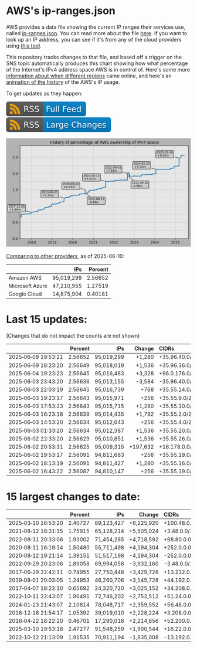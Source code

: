# AWS's ip-ranges.json

AWS provides a data file showing the current IP ranges their
services use, called [ip-ranges.json](https://ip-ranges.amazonaws.com/ip-ranges.json).
You can read more about the file [here](https://docs.aws.amazon.com/general/latest/gr/aws-ip-ranges.html).
If you want to look up an IP address, you can see if it's from any of the cloud providers using [this tool](https://cloud-ips.s3-us-west-2.amazonaws.com/index.html).

This repository tracks changes to that file, and based off a trigger on the SNS 
topic automatically produces this chart showing how what percentage of the 
Internet's IPv4 address space AWS is in control of.  Here's some 
more [information about when different regions](announces.md) came 
online, and here's an [animation of the history](https://youtu.be/v__lzuvKxU0) 
of the AWS's IP usage.

To get updates as they happen:

[![RSS Icon (Full Feed)](images/rss_badge.svg)](https://raw.githubusercontent.com/seligman/aws-ip-ranges/master/rss.xml)
[![RSS Icon (Large Changes)](images/rss_badge_partial.svg)](https://raw.githubusercontent.com/seligman/aws-ip-ranges/master/rss_big_changes.xml)

![History of AWS](history_count.svg)

[Comparing to other providers](https://github.com/seligman/cloud_sizes), as of 2025-06-10:

| | IPs | Percent |
| --- | ---: | ---: |
| Amazon AWS | 95,019,299 | 2.56652 |
| Microsoft Azure | 47,210,955 | 1.27519 |
| Google Cloud | 14,875,904 | 0.40181 |


# Last 15 updates:

(Changes that do not impact the counts are not shown)

| | Percent | IPs | Change | CIDRs |
| :--- | ---: | ---: | ---: | :--- |
| 2025&#8209;06&#8209;09&nbsp;19:53:21 | 2.56652 | 95,019,299 | +1,280 | +35.96.40.0/22,&nbsp;+35.96.44.0/24 |
| 2025&#8209;06&#8209;09&nbsp;18:23:20 | 2.56649 | 95,018,019 | +1,536 | +35.96.36.0/22,&nbsp;+35.96.34.0/23 |
| 2025&#8209;06&#8209;04&nbsp;19:23:23 | 2.56645 | 95,016,483 | +3,328 | +96.0.176.0/21,&nbsp;+96.0.184.0/22,&nbsp;+35.96.5.0/24 |
| 2025&#8209;06&#8209;03&nbsp;23:43:20 | 2.56636 | 95,013,155 | -3,584 | -35.96.40.0/21,&nbsp;-35.96.36.0/22,&nbsp;-35.96.34.0/23 |
| 2025&#8209;06&#8209;03&nbsp;22:03:19 | 2.56645 | 95,016,739 | +768 | +35.55.14.0/23,&nbsp;+35.55.13.0/24 |
| 2025&#8209;06&#8209;03&nbsp;19:23:17 | 2.56643 | 95,015,971 | +256 | +35.55.9.0/24 |
| 2025&#8209;06&#8209;03&nbsp;17:53:23 | 2.56643 | 95,015,715 | +1,280 | +35.55.10.0/23,&nbsp;+35.55.7.0/24,&nbsp;+35.55.8.0/24,&nbsp;... |
| 2025&#8209;06&#8209;03&nbsp;16:23:18 | 2.56639 | 95,014,435 | +1,792 | +35.55.2.0/23,&nbsp;+110.238.2.0/23,&nbsp;+35.55.1.0/24,&nbsp;... |
| 2025&#8209;06&#8209;03&nbsp;14:53:20 | 2.56634 | 95,012,643 | +256 | +35.55.4.0/24 |
| 2025&#8209;06&#8209;03&nbsp;01:33:20 | 2.56634 | 95,012,387 | +1,536 | +35.55.20.0/23,&nbsp;+35.55.34.0/23,&nbsp;+35.55.17.0/24,&nbsp;... |
| 2025&#8209;06&#8209;02&nbsp;22:33:20 | 2.56629 | 95,010,851 | +1,536 | +35.55.26.0/23,&nbsp;+35.55.31.0/24,&nbsp;+35.55.32.0/24,&nbsp;... |
| 2025&#8209;06&#8209;02&nbsp;20:53:31 | 2.56625 | 95,009,315 | +197,632 | +16.178.0.0/15,&nbsp;+16.177.0.0/16,&nbsp;+35.55.23.0/24,&nbsp;... |
| 2025&#8209;06&#8209;02&nbsp;19:53:17 | 2.56091 | 94,811,683 | +256 | +35.55.19.0/24 |
| 2025&#8209;06&#8209;02&nbsp;18:13:19 | 2.56091 | 94,811,427 | +1,280 | +35.55.16.0/24,&nbsp;+35.55.22.0/24,&nbsp;+35.55.25.0/24,&nbsp;... |
| 2025&#8209;06&#8209;02&nbsp;16:43:22 | 2.56087 | 94,810,147 | +256 | +35.55.19.0/24 |


# 15 largest changes to date:

| | Percent | IPs | Change | CIDRs |
| :--- | ---: | ---: | ---: | :--- |
| 2025&#8209;03&#8209;10&nbsp;16:53:20 | 2.40727 | 89,123,427 | +6,225,920 | +100.48.0.0/12,&nbsp;+16.144.0.0/13,&nbsp;+16.192.0.0/13,&nbsp;... |
| 2021&#8209;08&#8209;12&nbsp;18:31:15 | 1.75915 | 65,128,214 | +5,505,024 | +3.48.0.0/12,&nbsp;+35.96.0.0/12,&nbsp;+3.152.0.0/13,&nbsp;... |
| 2022&#8209;08&#8209;31&nbsp;20:33:06 | 1.93002 | 71,454,285 | +4,718,592 | +98.80.0.0/12,&nbsp;+184.32.0.0/12,&nbsp;+13.184.0.0/13,&nbsp;... |
| 2020&#8209;08&#8209;11&nbsp;16:19:14 | 1.50480 | 55,711,498 | +4,194,304 | +252.0.0.0/10 |
| 2020&#8209;08&#8209;12&nbsp;19:21:14 | 1.39151 | 51,517,198 | -4,194,304 | -252.0.0.0/10 |
| 2022&#8209;09&#8209;29&nbsp;20:23:06 | 1.89058 | 69,994,058 | -3,932,160 | -3.48.0.0/12,&nbsp;-35.96.0.0/12,&nbsp;-3.240.0.0/13,&nbsp;... |
| 2017&#8209;06&#8209;29&nbsp;22:42:11 | 0.74955 | 27,750,448 | +3,429,728 | +13.232.0.0/13,&nbsp;+34.240.0.0/13,&nbsp;+35.168.0.0/13,&nbsp;... |
| 2019&#8209;08&#8209;01&nbsp;20:03:05 | 1.24953 | 46,260,706 | +3,145,728 | +44.192.0.0/10,&nbsp;-3.192.0.0/12 |
| 2017&#8209;04&#8209;07&nbsp;18:22:10 | 0.65692 | 24,320,720 | +3,025,152 | +34.208.0.0/12,&nbsp;+34.224.0.0/12,&nbsp;+13.58.0.0/15,&nbsp;... |
| 2022&#8209;10&#8209;11&nbsp;22:43:07 | 1.96491 | 72,746,202 | +2,752,512 | +51.24.0.0/13,&nbsp;+57.104.0.0/13,&nbsp;+51.20.0.0/14,&nbsp;... |
| 2024&#8209;01&#8209;23&nbsp;21:43:07 | 2.10814 | 78,048,717 | +2,359,552 | +56.48.0.0/13,&nbsp;+16.28.0.0/14,&nbsp;+16.64.0.0/14,&nbsp;... |
| 2018&#8209;12&#8209;18&nbsp;21:54:17 | 1.05392 | 39,019,010 | +2,228,224 | +3.208.0.0/12,&nbsp;+3.224.0.0/12,&nbsp;+13.48.0.0/15 |
| 2016&#8209;04&#8209;22&nbsp;18:22:20 | 0.46701 | 17,290,016 | +2,214,656 | +52.200.0.0/13,&nbsp;+52.208.0.0/13,&nbsp;+52.36.0.0/14,&nbsp;... |
| 2025&#8209;03&#8209;10&nbsp;19:53:18 | 2.47277 | 91,548,259 | +1,900,544 | +16.22.0.0/15,&nbsp;+16.48.0.0/15,&nbsp;+16.58.0.0/15,&nbsp;... |
| 2022&#8209;10&#8209;12&nbsp;21:13:09 | 1.91535 | 70,911,194 | -1,835,008 | -13.192.0.0/13,&nbsp;-16.28.0.0/14,&nbsp;-40.172.0.0/14,&nbsp;... |
